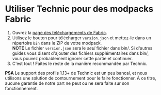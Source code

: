 # Utiliser Technic pour des modpacks Fabric

1. Ouvrez la [page des téléchargements de  Fabric](https://fabricmc.net/use/).
2. Utilisez le bouton pour télécharger `version.json` et mettez-le dans
   un répertoire `bin` dans le ZIP de votre modpack.  
   **NOTE** Le fichier `version.json` sera le *seul* fichier dans bin/.
   Si d'autres guides vous disent d'ajouter des fichiers
   supplémentaires dans bin/, vous pouvez probablement ignorer cette
   partie et continuer.
3. C'est tout \! Faites le reste de la manière recommandée par Technic.

**PSA** Le support des profils 1.13+ de Technic est un peu bancal, et
nous utilisons une solution de contournement pour le faire fonctionner.
À ce titre, aucune garantie de notre part ne peut ou ne sera faite sur
son fonctionnement.
